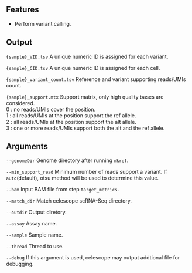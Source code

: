 ## Features
- Perform variant calling.

## Output

`{sample}_VID.tsv` A unique numeric ID is assigned for each variant.

`{sample}_CID.tsv` A unique numeric ID is assigned for each cell.

`{sample}_variant_count.tsv`  Reference and variant supporting reads/UMIs count.

`{sample}_support.mtx` Support matrix, only high quality bases are considered.   
0 : no reads/UMIs cover the position.  
1 : all reads/UMIs at the position support the ref allele.  
2 : all reads/UMIs at the position support the alt allele.  
3 : one or more reads/UMIs support both the alt and the ref allele.  


## Arguments
`--genomeDir` Genome directory after running `mkref`.

`--min_support_read` Minimum number of reads support a variant. If `auto`(default), otsu method will be used to determine this value.

`--bam` Input BAM file from step `target_metrics`.

`--match_dir` Match celescope scRNA-Seq directory.

`--outdir` Output diretory.

`--assay` Assay name.

`--sample` Sample name.

`--thread` Thread to use.

`--debug` If this argument is used, celescope may output addtional file for debugging.

